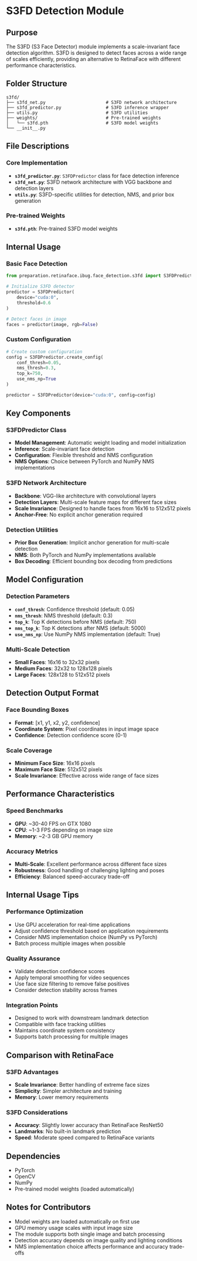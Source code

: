 # S3FD Detection Module

## Purpose
The S3FD (S3 Face Detector) module implements a scale-invariant face detection algorithm. S3FD is designed to detect faces across a wide range of scales efficiently, providing an alternative to RetinaFace with different performance characteristics.

## Folder Structure
```
s3fd/
├── s3fd_net.py                       # S3FD network architecture
├── s3fd_predictor.py                 # S3FD inference wrapper
├── utils.py                          # S3FD utilities
├── weights/                          # Pre-trained weights
│   └── s3fd.pth                      # S3FD model weights
└── __init__.py
```

## File Descriptions

### Core Implementation
- **`s3fd_predictor.py`**: `S3FDPredictor` class for face detection inference
- **`s3fd_net.py`**: S3FD network architecture with VGG backbone and detection layers
- **`utils.py`**: S3FD-specific utilities for detection, NMS, and prior box generation

### Pre-trained Weights
- **`s3fd.pth`**: Pre-trained S3FD model weights

## Internal Usage

### Basic Face Detection
```python
from preparation.retinaface.ibug.face_detection.s3fd import S3FDPredictor

# Initialize S3FD detector
predictor = S3FDPredictor(
    device="cuda:0",
    threshold=0.6
)

# Detect faces in image
faces = predictor(image, rgb=False)
```

### Custom Configuration
```python
# Create custom configuration
config = S3FDPredictor.create_config(
    conf_thresh=0.05,
    nms_thresh=0.3,
    top_k=750,
    use_nms_np=True
)

predictor = S3FDPredictor(device="cuda:0", config=config)
```

## Key Components

### S3FDPredictor Class
- **Model Management**: Automatic weight loading and model initialization
- **Inference**: Scale-invariant face detection
- **Configuration**: Flexible threshold and NMS configuration
- **NMS Options**: Choice between PyTorch and NumPy NMS implementations

### S3FD Network Architecture
- **Backbone**: VGG-like architecture with convolutional layers
- **Detection Layers**: Multi-scale feature maps for different face sizes
- **Scale Invariance**: Designed to handle faces from 16x16 to 512x512 pixels
- **Anchor-Free**: No explicit anchor generation required

### Detection Utilities
- **Prior Box Generation**: Implicit anchor generation for multi-scale detection
- **NMS**: Both PyTorch and NumPy implementations available
- **Box Decoding**: Efficient bounding box decoding from predictions

## Model Configuration

### Detection Parameters
- **`conf_thresh`**: Confidence threshold (default: 0.05)
- **`nms_thresh`**: NMS threshold (default: 0.3)
- **`top_k`**: Top K detections before NMS (default: 750)
- **`nms_top_k`**: Top K detections after NMS (default: 5000)
- **`use_nms_np`**: Use NumPy NMS implementation (default: True)

### Multi-Scale Detection
- **Small Faces**: 16x16 to 32x32 pixels
- **Medium Faces**: 32x32 to 128x128 pixels
- **Large Faces**: 128x128 to 512x512 pixels

## Detection Output Format

### Face Bounding Boxes
- **Format**: [x1, y1, x2, y2, confidence]
- **Coordinate System**: Pixel coordinates in input image space
- **Confidence**: Detection confidence score (0-1)

### Scale Coverage
- **Minimum Face Size**: 16x16 pixels
- **Maximum Face Size**: 512x512 pixels
- **Scale Invariance**: Effective across wide range of face sizes

## Performance Characteristics

### Speed Benchmarks
- **GPU**: ~30-40 FPS on GTX 1080
- **CPU**: ~1-3 FPS depending on image size
- **Memory**: ~2-3 GB GPU memory

### Accuracy Metrics
- **Multi-Scale**: Excellent performance across different face sizes
- **Robustness**: Good handling of challenging lighting and poses
- **Efficiency**: Balanced speed-accuracy trade-off

## Internal Usage Tips

### Performance Optimization
- Use GPU acceleration for real-time applications
- Adjust confidence threshold based on application requirements
- Consider NMS implementation choice (NumPy vs PyTorch)
- Batch process multiple images when possible

### Quality Assurance
- Validate detection confidence scores
- Apply temporal smoothing for video sequences
- Use face size filtering to remove false positives
- Consider detection stability across frames

### Integration Points
- Designed to work with downstream landmark detection
- Compatible with face tracking utilities
- Maintains coordinate system consistency
- Supports batch processing for multiple images

## Comparison with RetinaFace

### S3FD Advantages
- **Scale Invariance**: Better handling of extreme face sizes
- **Simplicity**: Simpler architecture and training
- **Memory**: Lower memory requirements

### S3FD Considerations
- **Accuracy**: Slightly lower accuracy than RetinaFace ResNet50
- **Landmarks**: No built-in landmark prediction
- **Speed**: Moderate speed compared to RetinaFace variants

## Dependencies
- PyTorch
- OpenCV
- NumPy
- Pre-trained model weights (loaded automatically)

## Notes for Contributors
- Model weights are loaded automatically on first use
- GPU memory usage scales with input image size
- The module supports both single image and batch processing
- Detection accuracy depends on image quality and lighting conditions
- NMS implementation choice affects performance and accuracy trade-offs
